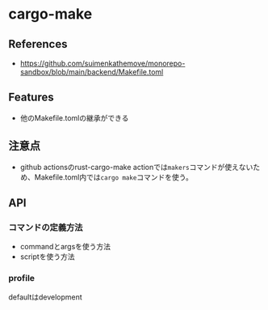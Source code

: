 # cargo-make

## References

- <https://github.com/suimenkathemove/monorepo-sandbox/blob/main/backend/Makefile.toml>

## Features

- 他のMakefile.tomlの継承ができる

## 注意点

- github actionsのrust-cargo-make actionでは`makers`コマンドが使えないため、Makefile.toml内では`cargo make`コマンドを使う。

## API

### コマンドの定義方法

- commandとargsを使う方法
- scriptを使う方法

### profile

defaultはdevelopment
